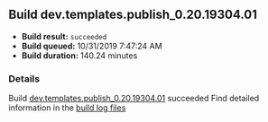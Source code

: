 ## Build dev.templates.publish_0.20.19304.01
- **Build result:** `succeeded`
- **Build queued:** 10/31/2019 7:47:24 AM
- **Build duration:** 140.24 minutes
### Details
Build [dev.templates.publish_0.20.19304.01](https://winappstudio.visualstudio.com/web/build.aspx?pcguid=a4ef43be-68ce-4195-a619-079b4d9834c2&builduri=vstfs%3a%2f%2f%2fBuild%2fBuild%2f31677) succeeded
Find detailed information in the [build log files]()
